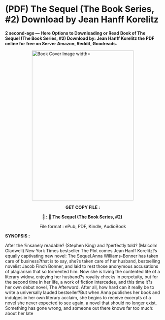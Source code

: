# (PDF) The Sequel (The Book Series, #2) Download by Jean Hanff Korelitz

<p><strong>2 second-ago &mdash; Here Options to Downloading or Read Book of The Sequel (The Book Series, #2) Download by: Jean Hanff Korelitz the PDF online for free on Server Amazon, Reddit, Goodreads.</strong></p><p><a href="https://us.ebookarea.xyz/?book=203578763-the-sequel"><img style="display: block; margin-left: auto; margin-right: auto;" src="https://i.gr-assets.com/images/S/compressed.photo.goodreads.com/books/1710854313l/203578763.jpg" alt="Book Cover Image width=" width="330" height="488" /></a></p><p style="text-align: center;"><strong>GET COPY FILE :</strong></p><p style="text-align: center;"><strong><a href="https://us.ebookarea.xyz/?book=203578763-the-sequel" target="_blank" rel="noopener">📢 : 🔗 The Sequel (The Book Series, #2)</a>&nbsp;</strong></p><p style="text-align: center;">File format : ePub, PDF, Kindle, AudioBook</p><p><strong>SYNOPSIS :</strong></p><p>After the ?insanely readable? (Stephen King) and ?perfectly told? (Malcolm Gladwell) New York Times bestseller The Plot comes Jean Hanff Korelitz?s equally captivating new novel: The Sequel.Anna Williams-Bonner has taken care of business?that is to say, she?s taken care of her husband, bestselling novelist Jacob Finch Bonner, and laid to rest those anonymous accusations of plagiarism that so tormented him. Now she is living the contented life of a literary widow, enjoying her husband?s royalty checks in perpetuity, but for the second time in her life, a work of fiction intercedes, and this time it?s her own debut novel, The Afterword. After all, how hard can it really be to write a universally lauded bestseller?But when Anna publishes her book and indulges in her own literary acclaim, she begins to receive excerpts of a novel she never expected to see again, a novel that should no longer exist. Something has gone wrong, and someone out there knows far too much: about her late </p>
